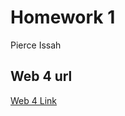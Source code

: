 # Homework 1

Pierce Issah

## Web 4 url

[Web 4 Link](https://in-info-web4.informatics.iupui.edu/~pissah/N315/homework1/)
